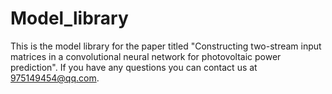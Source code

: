 # Model_library
This is the model library for the paper titled "Constructing two-stream input matrices in a convolutional neural network for photovoltaic power prediction". 
If you have any questions you can contact us at 975149454@qq.com.
